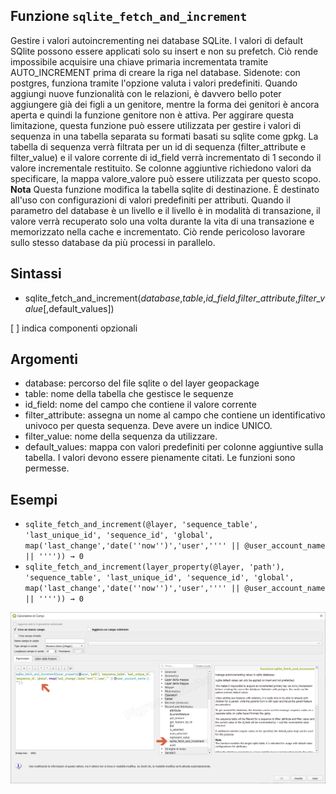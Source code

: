 ## Funzione `sqlite_fetch_and_increment`

Gestire i valori autoincrementing nei database SQLite.
I valori di default SQlite possono essere applicati solo su insert e non su prefetch.
Ciò rende impossibile acquisire una chiave primaria incrementata tramite AUTO_INCREMENT prima di creare la riga nel database. Sidenote: con postgres, funziona tramite l'opzione valuta i valori predefiniti.
Quando aggiungi nuove funzionalità con le relazioni, è davvero bello poter aggiungere già dei figli a un genitore, mentre la forma dei genitori è ancora aperta e quindi la funzione genitore non è attiva.
Per aggirare questa limitazione, questa funzione può essere utilizzata per gestire i valori di sequenza in una tabella separata su formati basati su sqlite come gpkg.
La tabella di sequenza verrà filtrata per un id di sequenza (filter_attribute e filter_value) e il valore corrente di id_field verrà incrementato di 1 secondo il valore incrementale restituito.
Se colonne aggiuntive richiedono valori da specificare, la mappa valore_valore può essere utilizzata per questo scopo.
**Nota**
Questa funzione modifica la tabella sqlite di destinazione. È destinato all'uso con configurazioni di valori predefiniti per attributi.
Quando il parametro del database è un livello e il livello è in modalità di transazione, il valore verrà recuperato solo una volta durante la vita di una transazione e memorizzato nella cache e incrementato. Ciò rende pericoloso lavorare sullo stesso database da più processi in parallelo.

## Sintassi

* sqlite_fetch_and_increment(*database*,*table*,*id_field*,*filter_attribute*,*filter_value*[,default_values])

[ ] indica componenti opzionali

## Argomenti

* database: percorso del file sqlite o del layer geopackage
* table: nome della tabella che gestisce le sequenze
* id_field: nome del campo che contiene il valore corrente
* filter_attribute: assegna un nome al campo che contiene un identificativo univoco per questa sequenza. Deve avere un indice UNICO.
* filter_value: nome della sequenza da utilizzare.
* default_values: mappa con valori predefiniti per colonne aggiuntive sulla tabella. I valori devono essere pienamente citati. Le funzioni sono permesse.

## Esempi


* `sqlite_fetch_and_increment(@layer, 'sequence_table', 'last_unique_id', 'sequence_id', 'global', map('last_change','date(''now'')','user','''' || @user_account_name || '''')) → 0`
* `sqlite_fetch_and_increment(layer_property(@layer, 'path'), 'sequence_table', 'last_unique_id', 'sequence_id', 'global', map('last_change','date(''now'')','user','''' || @user_account_name || '''')) → 0`


![](/img/record_e_attributi/sqlite_fetch_and_increment1.png)